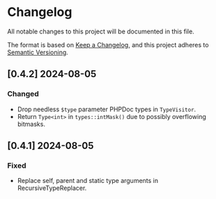 # Changelog

All notable changes to this project will be documented in this file.

The format is based on [Keep a Changelog](https://keepachangelog.com/en/1.1.0/),
and this project adheres to [Semantic Versioning](https://semver.org/spec/v2.0.0.html).

## [0.4.2] 2024-08-05

### Changed

- Drop needless `$type` parameter PHPDoc types in `TypeVisitor`.
- Return `Type<int>` in `types::intMask()` due to possibly overflowing bitmasks.

## [0.4.1] 2024-08-05

### Fixed

- Replace self, parent and static type arguments in RecursiveTypeReplacer.
